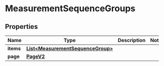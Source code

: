 

# MeasurementSequenceGroups


## Properties

| Name | Type | Description | Notes |
|------------ | ------------- | ------------- | -------------|
|**items** | [**List&lt;MeasurementSequenceGroup&gt;**](MeasurementSequenceGroup.md) |  |  |
|**page** | [**PageV2**](PageV2.md) |  |  |



